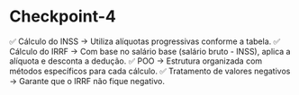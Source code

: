 # Checkpoint-4
✅ Cálculo do INSS → Utiliza alíquotas progressivas conforme a tabela. ✅ Cálculo do IRRF → Com base no salário base (salário bruto - INSS), aplica a alíquota e desconta a dedução. ✅ POO → Estrutura organizada com métodos específicos para cada cálculo. ✅ Tratamento de valores negativos → Garante que o IRRF não fique negativo.
